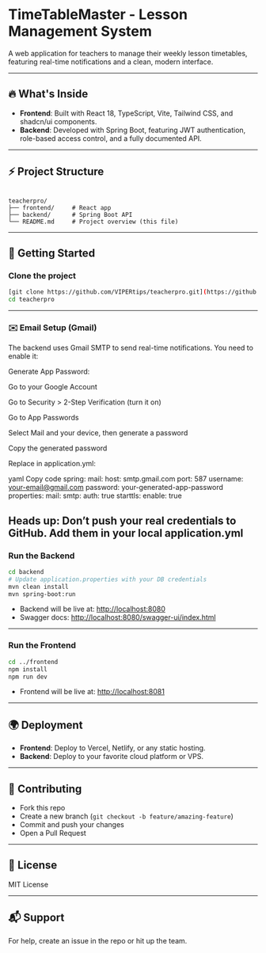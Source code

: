 
# TimeTableMaster - Lesson Management System

A web application for teachers to manage their weekly lesson timetables, featuring real-time notifications and a clean, modern interface.

---

## 🔥 What's Inside

- **Frontend**: Built with React 18, TypeScript, Vite, Tailwind CSS, and shadcn/ui components.
- **Backend**: Developed with Spring Boot, featuring JWT authentication, role-based access control, and a fully documented API.

---

## ⚡ Project Structure

```

teacherpro/
├── frontend/     # React app
├── backend/      # Spring Boot API
└── README.md     # Project overview (this file)

````

---

## 🚀 Getting Started

### Clone the project
```bash
[git clone https://github.com/VIPERtips/teacherpro.git](https://github.com/VIPERtips/timetablemaster)
cd teacherpro
````

---
### ✉️ Email Setup (Gmail)
The backend uses Gmail SMTP to send real-time notifications. You need to enable it:

Generate App Password:

Go to your Google Account

Go to Security > 2-Step Verification (turn it on)

Go to App Passwords

Select Mail and your device, then generate a password

Copy the generated password

Replace in application.yml:

yaml
Copy code
spring:
  mail:
    host: smtp.gmail.com
    port: 587
    username: your-email@gmail.com
    password: your-generated-app-password
    properties:
      mail:
        smtp:
          auth: true
          starttls:
            enable: true
## Heads up: Don’t push your real credentials to GitHub. Add them in your local application.yml

### Run the Backend

```bash
cd backend
# Update application.properties with your DB credentials
mvn clean install
mvn spring-boot:run
```

* Backend will be live at: [http://localhost:8080](http://localhost:8080)
* Swagger docs: [http://localhost:8080/swagger-ui/index.html](http://localhost:8080/swagger-ui/index.html)

---

### Run the Frontend

```bash
cd ../frontend
npm install
npm run dev
```

* Frontend will be live at: [http://localhost:8081](http://localhost:8081)

---

## 🌍 Deployment

* **Frontend**: Deploy to Vercel, Netlify, or any static hosting.
* **Backend**: Deploy to your favorite cloud platform or VPS.

---

## 🤝 Contributing

* Fork this repo
* Create a new branch (`git checkout -b feature/amazing-feature`)
* Commit and push your changes
* Open a Pull Request

---

## 📜 License

MIT License

---

## 📬 Support

For help, create an issue in the repo or hit up the team.

```
